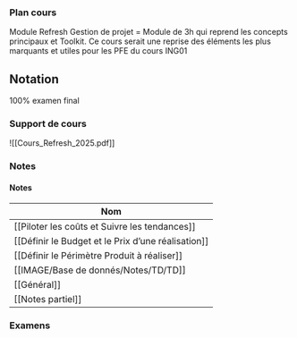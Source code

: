 ### Plan cours
Module Refresh Gestion de projet = Module de 3h qui reprend les concepts principaux et Toolkit.
Ce cours serait une reprise des éléments les plus marquants et utiles pour les PFE du cours ING01
## Notation
100% examen final
### Support de cours
![[Cours_Refresh_2025.pdf]]
  
### Notes
#### Notes
|Nom|
|---|
|[[Piloter les coûts et Suivre les tendances]]|
|[[Définir le Budget et le Prix d’une réalisation]]|
|[[Définir le Périmètre Produit à réaliser]]|
|[[IMAGE/Base de donnés/Notes/TD/TD]]|
|[[Général]]|
|[[Notes partiel]]|
  
  
### Examens
